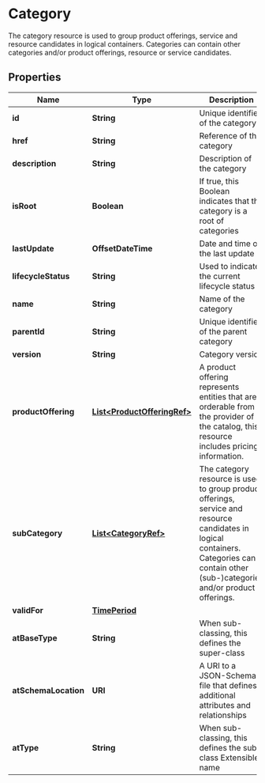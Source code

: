 

# Category

The category resource is used to group product offerings, service and resource candidates in logical containers. Categories can contain other categories and/or product offerings, resource or service candidates.
## Properties

Name | Type | Description | Notes
------------ | ------------- | ------------- | -------------
**id** | **String** | Unique identifier of the category |  [optional]
**href** | **String** | Reference of the category |  [optional]
**description** | **String** | Description of the category |  [optional]
**isRoot** | **Boolean** | If true, this Boolean indicates that the category is a root of categories |  [optional]
**lastUpdate** | **OffsetDateTime** | Date and time of the last update |  [optional]
**lifecycleStatus** | **String** | Used to indicate the current lifecycle status |  [optional]
**name** | **String** | Name of the category |  [optional]
**parentId** | **String** | Unique identifier of the parent category |  [optional]
**version** | **String** | Category version |  [optional]
**productOffering** | [**List&lt;ProductOfferingRef&gt;**](ProductOfferingRef.md) | A product offering represents entities that are orderable from the provider of the catalog, this resource includes pricing information. |  [optional]
**subCategory** | [**List&lt;CategoryRef&gt;**](CategoryRef.md) | The category resource is used to group product offerings, service and resource candidates in logical containers. Categories can contain other (sub-)categories and/or product offerings. |  [optional]
**validFor** | [**TimePeriod**](TimePeriod.md) |  |  [optional]
**atBaseType** | **String** | When sub-classing, this defines the super-class |  [optional]
**atSchemaLocation** | **URI** | A URI to a JSON-Schema file that defines additional attributes and relationships |  [optional]
**atType** | **String** | When sub-classing, this defines the sub-class Extensible name |  [optional]



